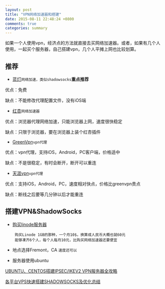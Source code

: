 ```yaml
---
layout: post
title: "VPN网络加速器和搭建"
date: 2015-08-11 22:48:24 +0800
comments: true
categories: summary
---
```


如果一个人使用vpn，经济点的方法就直接去买网络加速器。或者，如果有几个人使用，一起买个服务器，自己搭建vpn，几个人平摊上网也比较划算。

## 推荐

* [蓝灯](https://getlantern.org/)`网络加速，类似shadowsocks`**重点推荐**

>
优点：免费
>
缺点：不能修改代理配置文件，没有iOS端

* [红杏](http://honx.in/_VLu0DM6vDwo3sn9N)`网络加速器`
	
>
优点：浏览器代理网络加速，只能浏览器上网，速度很快稳定
>  
缺点：只限于浏览器，要在浏览器上装个红杏插件

* [GreenVpn](http://gjsq.me/5204478)`vpn代理`

>
优点：vpn代理，支持iOS，Android，PC客户端，价格适中
>
缺点：不是很稳定，有时会断开，断开可以重连

* [天涯vpn](http://www.tianyavpn.org/)`vpn代理`

>
优点：支持iOS，Android，PC，速度相对快点，价格比greenvpn贵点
>
缺点：断线之后要等几分钟以后才能重连


## 搭建VPN&ShadowSocks

* [购买linode服务器](https://www.linode.com/?r=b39c08dca47d86cf1f09ab57c897e1a4f59a4b68)
 			
       购买Linode 1GB的那种，一个月10$，换算成人民币大概也就60元
 	   能够凑齐6个人，每个人每月10元，比购买网络加速器还要便宜

* 地点选择Fremont，CA `速度还可以`

* 服务器使用ubuntu

>
[UBUNTU、CENTOS搭建IPSEC/IKEV2 VPN服务器全攻略](http://quericy.me/blog/512)
>
[各平台VPS快速搭建SHADOWSOCKS及优化总结](http://quericy.me/blog/495)


    
  
